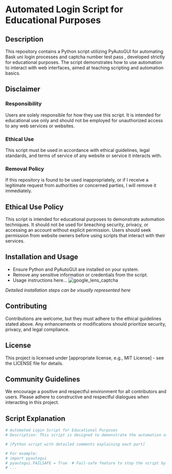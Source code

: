 # Automated Login Script for Educational Purposes

## Description
This repository contains a Python script utilizing PyAutoGUI for automating Bask uni login processes and captcha number test pass , developed strictly for educational purposes. The script demonstrates how to use automation to interact with web interfaces, aimed at teaching scripting and automation basics.

## Disclaimer

### Responsibility
Users are solely responsible for how they use this script. It is intended for educational use only and should not be employed for unauthorized access to any web services or websites.

### Ethical Use
This script must be used in accordance with ethical guidelines, legal standards, and terms of service of any website or service it interacts with.

### Removal Policy
If this repository is found to be used inappropriately, or if I receive a legitimate request from authorities or concerned parties, I will remove it immediately.

## Ethical Use Policy
This script is intended for educational purposes to demonstrate automation techniques. It should not be used for breaching security, privacy, or accessing an account without explicit permission. Users should seek permission from website owners before using scripts that interact with their services.

## Installation and Usage
- Ensure Python and PyAutoGUI are installed on your system.
- Remove any sensitive information or credentials from the script.
- Usage instructions here...
![google_lens_captcha](https://github.com/EmreYesilkaya/captcha_passer_university_bot/assets/89980393/2a4c4a49-bf46-443f-a263-61ccc0da9fcc)


*Detailed installation steps can be visually represented here*

## Contributing
Contributions are welcome, but they must adhere to the ethical guidelines stated above. Any enhancements or modifications should prioritize security, privacy, and legal compliance.

## License
This project is licensed under [appropriate license, e.g., MIT License] - see the LICENSE file for details.

## Community Guidelines
We encourage a positive and respectful environment for all contributors and users. Please adhere to constructive and respectful dialogues when interacting in this project.

## Script Explanation

```python
# Automated Login Script for Educational Purposes
# Description: This script is designed to demonstrate the automation of login processes using Python and PyAutoGUI.

# [Python script with detailed comments explaining each part]

# For example:
# import pyautogui
# pyautogui.FAILSAFE = True  # Fail-safe feature to stop the script by moving the mouse to a corner
# ...

